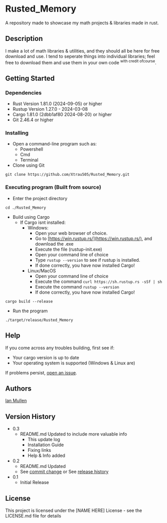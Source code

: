 # Rusted_Memory

A repository made to showcase my math projects & libraries made in rust.

## Description

I make a lot of math libraries & utilities, and they should all be here for free download and use.
I tend to seperate things into individual libraries; feel free to download them and use them in your own code <sup>with credit ofcourse</sup>.

## Getting Started

### Dependencies

* Rust Version 1.81.0 (2024-09-05) or higher
* Rustup Version 1.27.0 - 2024-03-08
* Cargo 1.81.0 (2dbb1af80 2024-08-20) or higher
* Git 2.46.4 or higher

### Installing

* Open a command-line program such as:
    * Powershell
    * Cmd
    * Terminal
* Clone using Git
```
git clone https://github.com/Xtrau505/Rusted_Memory.git
```

### Executing program (Built from source)

* Enter the project directory
```
cd ./Rusted_Memory
```
* Build using Cargo
   * If Cargo isnt installed:
       * Windows:
           * Open your web browser of choice.
           * Go to [https://win.rustup.rs/](https://win.rustup.rs/), and download the .exe
           * Execute the file (rustup-init.exe)
           * Open your command line of choice
           * Type `rustup --version` to see if rustup is installed.
           * If done correctly, you have now installed Cargo!
       * Linux/MacOS
           * Open your command line of choice
           * Execute the command `curl https://sh.rustup.rs -sSf | sh`
           * Execute the command `rustup --version`
           * If done correctly, you have now installed Cargo!
```
cargo build --release
```
* Run the program
```
./target/release/Rusted_Memory
```

## Help

If you come across any troubles building, first see if:
* Your cargo version is up to date
* Your operating system is supported (Windows & Linux are)

If problems persist, [open an issue](https://github.com/Xtrau505/Rusted_Memory/issues).

## Authors

[Ian Mullen](mailto:zephyros@zephyros1938.org)

## Version History
* 0.3
    * README.md Updated to include more valuable info
        * This update log
        * Installation Guide
        * Fixing links
        * Help & Info added
* 0.2
    * README.md Updated
    * See [commit change](https://github.com/Xtrau505/Rusted_Memory/graphs/commit-activity) or See [release history](https://github.com/Xtrau505/Rusted_Memory/releases)
* 0.1
    * Initial Release

## License

This project is licensed under the [NAME HERE] License - see the LICENSE.md file for details
